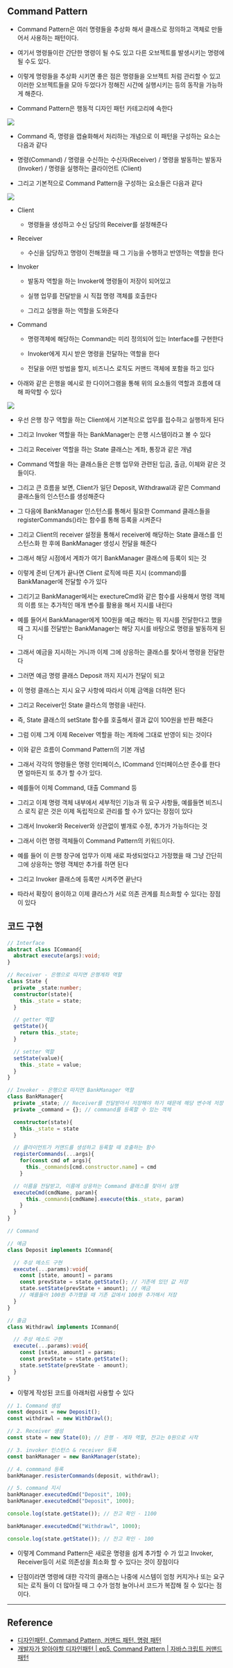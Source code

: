 ## Command Pattern

- Command Pattern은 여러 명령들을 추상화 해서 클래스로 정의하고 객체로 만들어서 사용하는 패턴이다.

- 여기서 명령들이란 간단한 명령이 될 수도 있고 다른 오브젝트를 발생시키는 명령에 될 수도 있다.

- 이렇게 명령들을 추상화 시키면 좋은 점은 명령들을 오브젝트 처럼 관리할 수 있고 이러한 오브젝트들을 모아 두었다가 정해진 시간에 실행시키는 등의 동작을 가능하게 해준다.

- Command Pattern은 행동적 디자인 패턴 카테고리에 속한다

<img src='./images/command/command01.png'>

- Command 즉, 명령을 캡슐화해서 처리하는 개념으로 이 패턴을 구성하는 요소는 다음과 같다

- 명령(Command) / 명령을 수신하는 수신자(Receiver) / 명령을 발동하는 발동자(Invoker) / 명령을 실행하는 클라이언트 (Client)

- 그리고 기본적으로 Command Pattern을 구성하는 요소들은 다음과 같다

<img src='./images/command/command02.png'>

- Client

  - 명령들을 생성하고 수신 담당의 Receiver를 설정해준다

- Receiver

  - 수신을 담당하고 명령이 전해졌을 때 그 기능을 수행하고 반영하는 역할을 한다

- Invoker

  - 발동자 역할을 하는 Invoker에 명령들이 저장이 되어있고

  - 실행 업무를 전달받을 시 직접 명령 객체를 호출한다

  - 그리고 실행을 하는 역할을 도와준다

- Command

  - 명령객체에 해당하는 Command는 미리 정의되어 있는 Interface를 구현한다

  - Invoker에게 지시 받은 명령을 전달하는 역할을 한다

  - 전달을 어떤 방법을 할지, 비즈니스 로직도 커맨드 객체에 포함을 하고 있다

- 아래와 같은 은행을 예시로 한 다이어그램을 통해 위의 요소들의 역할과 흐름에 대해 파악할 수 있다

<img src='./images/command/command03.png'>

- 우선 은행 창구 역할을 하는 Client에서 기본적으로 업무를 접수하고 실행하게 된다

- 그리고 Invoker 역할을 하는 BankManager는 은행 시스템이라고 볼 수 있다

- 그리고 Receiver 역할을 하는 State 클래스는 계좌, 통장과 같은 개념

- Command 역할을 하는 클래스들은 은행 업무와 관련된 입금, 출금, 이체와 같은 것들이다.

- 그리고 큰 흐름을 보면, Client가 일단 Deposit, Withdrawal과 같은 Command 클래스들의 인스턴스를 생성해준다

- 그 다음에 BankManager 인스턴스를 통해서 필요한 Command 클래스들을 registerCommands()라는 함수를 통해 등록을 시켜준다

- 그리고 Client의 receiver 설정을 통해서 receiver에 해당하는 State 클래스를 인스턴스화 한 후에 BankManager 생성시 전달을 해준다

- 그래서 해당 시점에서 계좌가 여기 BankManager 클래스에 등록이 되는 것

- 이렇게 준비 단계가 끝나면 Client 로직에 따른 지시 (command)를 BankManager에 전달할 수가 있다

- 그리기고 BankManager에서는 exectureCmd와 같은 함수를 사용해서 명령 객체의 이름 또는 추가적인 매개 변수를 활용을 해서 지시를 내린다

- 예를 들어서 BankManager에게 100원을 예금 해라는 뭐 지시를 전달한다고 했을 때 그 지시를 전달받는 BankManager는 해당 지시를 바탕으로 명령을 발동하게 된다

- 그래서 예금을 지시하는 거니까 이제 그에 상응하는 클래스를 찾아서 명령을 전달한다

- 그러면 예금 명령 클래스 Deposit 까지 지시가 전달이 되고

- 이 명령 클래스는 지시 요구 사항에 따라서 이제 금액을 더하면 된다

- 그리고 Receiver인 State 클라스의 명령을 내린다.

- 즉, State 클래스의 setState 함수를 호출해서 결과 값이 100원을 반환 해준다

- 그럼 이제 그게 이제 Receiver 역할을 하는 계좌에 그대로 반영이 되는 것이다

- 이와 같은 흐름이 Command Pattern의 기본 개념

- 그래서 각각의 명령들은 명령 인터페이스, ICommand 인터페이스만 준수를 한다면 얼마든지 또 추가 할 수가 있다.

- 예를들어 이체 Command, 대출 Command 등

- 그리고 이제 명령 객체 내부에서 세부적인 기능과 뭐 요구 사항들, 예를들면 비즈니스 로직 같은 것은 이제 독립적으로 관리를 할 수가 있다는 장점이 있다

- 그래서 Invoker와 Receiver와 상관없이 별개로 수정, 추가가 가능하다는 것

- 그래서 이런 명령 객체들이 Command Pattern의 키워드이다.

- 예를 들어 이 은행 창구에 업무가 이제 새로 파생되었다고 가정했을 때 그냥 간단히 그에 상응하는 명령 객체만 추가를 하면 된다

- 그리고 Invoker 클래스에 등록만 시켜주면 끝난다

- 따라서 확장이 용이하고 이제 클라스가 서로 의존 관계를 최소화할 수 있다는 장점이 있다

## 코드 구현

```ts
// Interface
abstract class ICommand{
  abstract execute(args):void;
}

// Receiver - 은행으로 따지면 은행계좌 역할
class State {
  private _state:number;
  constructor(state){
    this._state = state;
  }

  // getter 역할
  getState(){
    return this._state;
  }

  // setter 역할
  setState(value){
    this._state = value;
  }
}

// Invoker - 은행으로 따지면 BankManager 역할
class BankManager{
  private _state; // Receiver를 전달받아서 저장해야 하기 때문에 해당 변수에 저장
  private _command = {}; // command를 등록할 수 있는 객체

  constructor(state){
    this._state = state
  }

  // 클라이언트가 커맨드를 생성하고 등록할 때 호출하는 함수
  registerCommands(...args){
    for(const cmd of args){
      this._commands[cmd.constructor.name] = cmd
    }

  // 이름을 전달받고, 이름에 상응하는 Command 클래스를 찾아서 실행
  executeCmd(cmdName, param){
      this._commands[cmdName].execute(this._state, param)
    }
  }
}

// Command

// 예금
class Deposit implements ICommand{

  // 추상 메소드 구현
  execute(...params):void{
    const [state, amount] = params
    const prevState = state.getState(); // 기존에 있던 값 저장
    state.setState(prevState + amount); // 예금
    // 예를들어 100원 추가했을 때 기존 값에서 100원 추가해서 저장
  }
}

// 출금
class Withdrawl implements ICommand{

  // 추상 메소드 구현
  execute(...params):void{
    const [state, amount] = params;
    const prevState = state.getState();
    state.setState(prevState - amount);
  }
}

```

- 이렇게 작성된 코드를 아래처럼 사용할 수 있다

```ts
// 1. Command 생성
const deposit = new Deposit();
const withdrawl = new WithDrawl();

// 2. Receiver 생성
const state = new State(0); // 은행 - 계좌 역할, 잔고는 0원으로 시작

// 3. invoker 인스턴스 & receiver 등록
const bankManager = new BankManager(state);

// 4. commmand 등록
bankManager.resisterCommands(deposit, withdrawl);

// 5. command 지시
bankManager.executedCmd("Deposit", 100);
bankManager.executedCmd("Deposit", 1000);

console.log(state.getState()); // 잔고 확인 - 1100

bankManager.executedCmd("Withdrawl", 1000);

console.log(state.getState()); // 잔고 확인 - 100
```

- 이렇게 Command Pattern은 새로운 명령을 쉽게 추가할 수 가 있고 Invoker, Receiver등이 서로 의존성을 최소화 할 수 있다는 것이 장점이다

- 단점이라면 명령에 대한 각각의 클래스는 나중에 시스템이 엄청 커지거나 또는 요구되는 로직 들이 더 많아질 때 그 수가 엄청 늘어나서 코드가 복잡해 질 수 있다는 점이다.

---

## Reference

- [디자인패턴, Command Pattern, 커맨드 패턴, 명령 패턴](https://www.youtube.com/watch?v=bUULgkwaicQ)
- [개발자가 알아야할 디자인패턴 | ep5. Command Pattern | 자바스크립트 커맨드 패턴](https://www.youtube.com/watch?v=r601hDellMs&list=PL3xNAKVIm80JldJ6IZBx5eQxck5JA6VuV&index=5)

